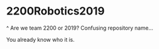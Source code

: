 # 2200Robotics2019
^ Are we team 2200 or 2019? Confusing repository name...


You already know who it is.
